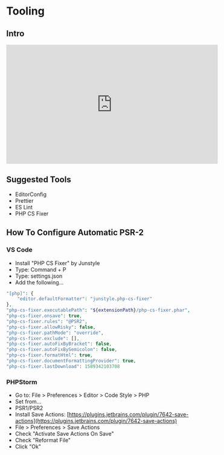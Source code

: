 # Tooling

## Intro

<iframe width="560" height="315" src="https://www.youtube.com/embed/MLeTM2IywUI" title="YouTube video player" frameborder="0" allow="accelerometer; autoplay; clipboard-write; encrypted-media; gyroscope; picture-in-picture; web-share" allowfullscreen></iframe>

## Suggested Tools

- EditorConfig
- Prettier
- ES Lint
- PHP CS Fixer

## How To Configure Automatic PSR-2

### VS Code

- Install "PHP CS Fixer" by Junstyle
- Type: Command + P
- Type: settings.json
- Add the following...

```php
"[php]": {
    "editor.defaultFormatter": "junstyle.php-cs-fixer"
},
"php-cs-fixer.executablePath": "${extensionPath}/php-cs-fixer.phar",
"php-cs-fixer.onsave": true,
"php-cs-fixer.rules": "@PSR2",
"php-cs-fixer.allowRisky": false,
"php-cs-fixer.pathMode": "override",
"php-cs-fixer.exclude": [],
"php-cs-fixer.autoFixByBracket": false,
"php-cs-fixer.autoFixBySemicolon": false,
"php-cs-fixer.formatHtml": true,
"php-cs-fixer.documentFormattingProvider": true,
"php-cs-fixer.lastDownload": 1589342103708
```



### PHPStorm

- Go to: File > Preferences > Editor > Code Style > PHP
- Set from...
- PSR1/PSR2
- Install Save Actions:
[https://plugins.jetbrains.com/plugin/7642-save-actions](https://plugins.jetbrains.com/plugin/7642-save-actions)
- File > Preferences > Save Actions
- Check "Activate Save Actions On Save"
- Check "Reformat File"
- Click "Ok"
